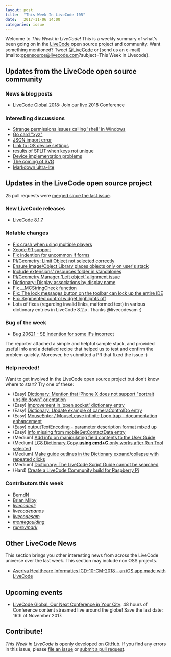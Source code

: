 ```yaml
---
layout: post
title:  "This Week In LiveCode 105"
date:   2017-11-06 14:00
categories: issue
---
```


Welcome to *This Week in LiveCode*!  This is a weekly summary of what's been
going on in the [LiveCode](https://livecode.com/) open source project and
community.  Want something mentioned?  Tweet
[@LiveCode](https://twitter.com/LiveCode) or
[send us an e-mail](mailto:opensource@livecode.com?subject=This Week in Livecode).

## Updates from the LiveCode open source community


### News & blog posts

- [LiveCode Global 2018](https://livecode.com/global/lcg18/): Join our live 2018 Conference



### Interesting discussions

- [Strange permissions issues calling 'shell' in Windows](https://www.mail-archive.com/use-livecode@lists.runrev.com/msg90442.html)
- [Go card "xyz"](https://www.mail-archive.com/use-livecode@lists.runrev.com/msg90443.html)
- [JSON import error](https://www.mail-archive.com/use-livecode@lists.runrev.com/msg90478.html)
- [Link to iOS device settings](https://www.mail-archive.com/use-livecode@lists.runrev.com/msg90491.html)
- [results of SPLIT when keys not unique](https://www.mail-archive.com/use-livecode@lists.runrev.com/msg90493.html)
- [Device implementation problems](https://www.mail-archive.com/use-livecode@lists.runrev.com/msg90504.html)
- [The coming of SVG](https://www.mail-archive.com/use-livecode@lists.runrev.com/msg90510.html)
- [Markdown ultra-lite](https://www.mail-archive.com/use-livecode@lists.runrev.com/msg90544.html)

## Updates in the LiveCode open source project

25 pull requests were [merged since the last issue](https://github.com/search?utf8=✓&q=org%3Alivecode+is%3Apublic+is%3Apr+is%3Amerged+merged%3A2017-10-30..2017-11-05&type=Issues).


### New LiveCode releases

- [LiveCode 8.1.7](https://downloads.livecode.com/livecode/#8_1_7)


### Notable changes

- [Fix crash when using multiple players](https://github.com/livecode/livecode/pull/6094)
- [Xcode 9.1 support](https://github.com/livecode/livecode/pull/6088)
- [Fix indention for uncommon If forms](https://github.com/livecode/livecode-ide/pull/1816)
- [PI/Geometry: Limit Object not selected correctly](https://github.com/livecode/livecode-ide/pull/1815)
- [Ensure Image/Object Library places objects only on user's stack](https://github.com/livecode/livecode-ide/pull/1814)
- [Include extensions' resources folder in standalones](https://github.com/livecode/livecode/pull/6083)
- [PI/Geometry Manager 'Left object' alignment issue](https://github.com/livecode/livecode-ide/pull/1812)
- [Dictionary: Display associations by display name](https://github.com/livecode/livecode-ide/pull/1798)
- [Fix __MCStringCheck function](https://github.com/livecode/livecode/pull/6046)
- [Fix: The lock messages button on the toolbar can lock up the entire IDE](https://github.com/livecode/livecode-ide/pull/1785)
- [Fix: Segmented control widget highlights off](https://github.com/livecode/livecode/pull/6037)
- Lots of fixes (regarding invalid links, malformed text) in various dictionary entries in LiveCode 8.2.x. Thanks @livecodesam :)

### Bug of the week

- [Bug 20621 - SE Indention for some IFs incorrect ](http://quality.livecode.com/show_bug.cgi?id=20621)

The reporter attached a simple and helpful sample stack, and provided useful info and a detailed recipe that helped us to test and confirm the problem quickly. Moreover, he submitted a PR that fixed the issue :)

### Help needed!

Want to get involved in the LiveCode open source project but don't know where
to start?  Try one of these:

- (Easy) [Dictionary: Mention that iPhone X does not support "portrait upside down" orientation](http://quality.livecode.com/show_bug.cgi?id=20640)
- (Easy) [Improvement in 'open socket' dictionary entry](http://quality.livecode.com/show_bug.cgi?id=19597)
- (Easy) [Dictionary: Update example of cameraControlDo entry](http://quality.livecode.com/show_bug.cgi?id=20528)
- (Easy) [MouseEnter / MouseLeave infinite Loop trap - documentation enhancement](http://quality.livecode.com/show_bug.cgi?id=20529)
- (Easy) [outputTextEncoding - parameter description format mixed up](http://quality.livecode.com/show_bug.cgi?id=19351)
- (Easy) [Info missing from mobileGetContactData entry](http://quality.livecode.com/show_bug.cgi?id=20359)
- (Medium) [Add info on manipulating field contents to the User Guide](http://quality.livecode.com/show_bug.cgi?id=18990)
- (Medium) [LC8 Dictionary Copy **using cmd+C** only works after Run Tool selected](http://quality.livecode.com/show_bug.cgi?id=17819)
- (Medium) [Make guide outlines in the Dictionary expand/collapse with repeated clicks](http://quality.livecode.com/show_bug.cgi?id=18184)
- (Medium) [Dictionary: The LiveCode Script Guide cannot be searched](http://quality.livecode.com/show_bug.cgi?id=15957)
- (Hard) [Create a LiveCode Community build for Raspberry Pi](http://forums.livecode.com/viewtopic.php?f=76&t=27912)

### Contributors this week

- [BerndN](https://github.com/BerndN)
- [Brian Milby](https://github.com/bwmilby)
- *[livecodeali](https://github.com/livecodeali)*
- *[livecodepanos](https://github.com/livecodepanos)*
- *[livecodesam](https://github.com/livecodesam)*
- *[montegoulding](https://github.com/montegoulding)*
- *[runrevmark](https://github.com/runrevmark)*


## Other LiveCode News

This section brings you other interesting news from across the LiveCode universe over the last week. This section may include non OSS projects.

- [Ascriva Healthcare Informatics ICD-10-CM-2018 - an iOS app made with LiveCode](https://www.mail-archive.com/use-livecode@lists.runrev.com/msg90474.html)


## Upcoming events

* [LiveCode Global: Our Next Conference in Your City](https://livecode.com/livecode-global-our-next-conference-in-your-city/): 48 hours of Conference content streamed live around the globe! Save the last date: 16th of November 2017.


## Contribute!

*This Week in LiveCode* is openly developed
[on GitHub](https://github.com/livecode/this-week-in-livecode).
If you find any errors in this issue, please
[file an issue](https://github.com/livecode/this-week-in-livecode/issues) or
[submit a pull request](https://github.com/livecode/this-week-in-livecode/pulls).
